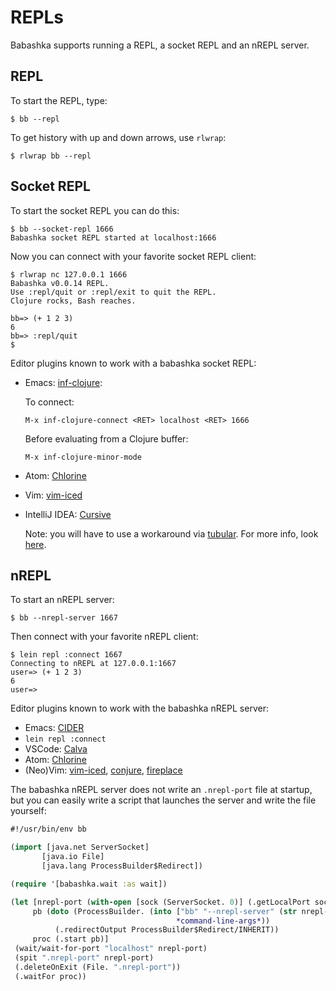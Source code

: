 # REPLs

Babashka supports running a REPL, a socket REPL and an nREPL server.

## REPL

To start the REPL, type:

``` shell
$ bb --repl
```

To get history with up and down arrows, use `rlwrap`:

``` shell
$ rlwrap bb --repl
```

## Socket REPL

To start the socket REPL you can do this:

``` shellsession
$ bb --socket-repl 1666
Babashka socket REPL started at localhost:1666
```

Now you can connect with your favorite socket REPL client:

``` shellsession
$ rlwrap nc 127.0.0.1 1666
Babashka v0.0.14 REPL.
Use :repl/quit or :repl/exit to quit the REPL.
Clojure rocks, Bash reaches.

bb=> (+ 1 2 3)
6
bb=> :repl/quit
$
```

Editor plugins known to work with a babashka socket REPL:

- Emacs: [inf-clojure](https://github.com/clojure-emacs/inf-clojure):

  To connect:

  `M-x inf-clojure-connect <RET> localhost <RET> 1666`

  Before evaluating from a Clojure buffer:

  `M-x inf-clojure-minor-mode`

- Atom: [Chlorine](https://github.com/mauricioszabo/atom-chlorine)
- Vim: [vim-iced](https://github.com/liquidz/vim-iced)
- IntelliJ IDEA: [Cursive](https://cursive-ide.com/)

  Note: you will have to use a workaround via
  [tubular](https://github.com/mfikes/tubular). For more info, look
  [here](https://cursive-ide.com/userguide/repl.html#repl-types).


## nREPL

To start an nREPL server:

``` shell
$ bb --nrepl-server 1667
```

Then connect with your favorite nREPL client:

``` shell
$ lein repl :connect 1667
Connecting to nREPL at 127.0.0.1:1667
user=> (+ 1 2 3)
6
user=>
```

Editor plugins known to work with the babashka nREPL server:

  - Emacs: [CIDER](https://docs.cider.mx/cider-nrepl/)
  - `lein repl :connect`
  - VSCode: [Calva](http://calva.io/)
  - Atom: [Chlorine](https://github.com/mauricioszabo/atom-chlorine)
  - (Neo)Vim: [vim-iced](https://github.com/liquidz/vim-iced), [conjure](https://github.com/Olical/conjure), [fireplace](https://github.com/tpope/vim-fireplace)

The babashka nREPL server does not write an `.nrepl-port` file at startup, but
you can easily write a script that launches the server and write the file
yourself:

 ``` clojure
 #!/usr/bin/env bb

(import [java.net ServerSocket]
        [java.io File]
        [java.lang ProcessBuilder$Redirect])

(require '[babashka.wait :as wait])

(let [nrepl-port (with-open [sock (ServerSocket. 0)] (.getLocalPort sock))
      pb (doto (ProcessBuilder. (into ["bb" "--nrepl-server" (str nrepl-port)]
                                      *command-line-args*))
           (.redirectOutput ProcessBuilder$Redirect/INHERIT))
      proc (.start pb)]
  (wait/wait-for-port "localhost" nrepl-port)
  (spit ".nrepl-port" nrepl-port)
  (.deleteOnExit (File. ".nrepl-port"))
  (.waitFor proc))
 ```
